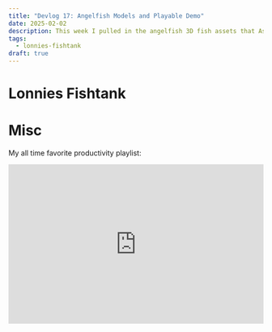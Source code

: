 ```yaml
---
title: "Devlog 17: Angelfish Models and Playable Demo"
date: 2025-02-02
description: This week I pulled in the angelfish 3D fish assets that Ashley was working and finished the basic tutorials for the game.
tags:
  - lonnies-fishtank
draft: true
---
```

# Lonnies Fishtank


# Misc

My all time favorite productivity playlist:

<iframe width="100%" height="315" src="https://www.youtube.com/embed/ti-Qmg91VK0?si=b6xmRccR5mvVKvN_" title="YouTube video player" frameborder="0" allow="accelerometer; autoplay; clipboard-write; encrypted-media; gyroscope; picture-in-picture; web-share" referrerpolicy="strict-origin-when-cross-origin" allowfullscreen></iframe>